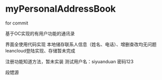 # myPersonalAddressBook
for commit

基于OC实现的有用户功能的通讯录

界面全使用代码实现 本地储存联系人信息（姓名、电话）、增删查改均无问题 leancloud登陆实现、存储暂未完成

注册功能知道方法，暂未实装 测试用户名：siyuanduan 密码123

段锶源
